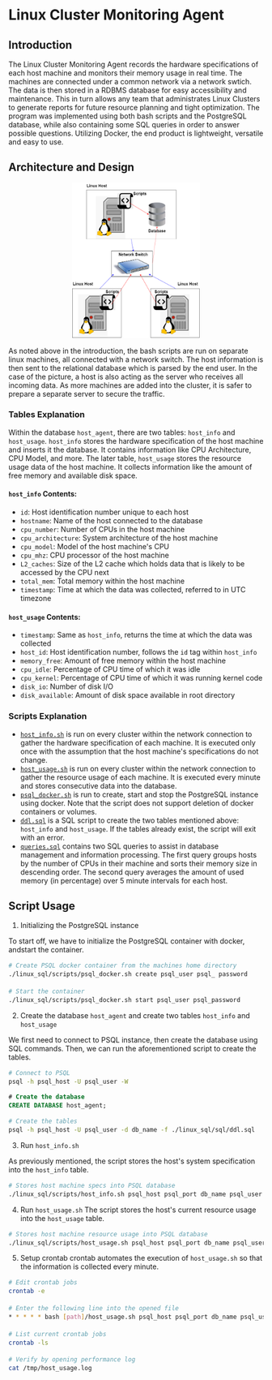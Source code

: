 # Linux Cluster Monitoring Agent

## Introduction
The Linux Cluster Monitoring Agent records the hardware specifications of each host machine and monitors their memory usage in real time. The machines are connected under a common network via a network swtich. The data is then stored in a RDBMS database for easy accessibility and maintenance. This in turn allows any team that administrates Linux Clusters to generate reports for future resource planning and tight optimization. The program was implemented using both bash scripts and the PostgreSQL database, while also containing some SQL queries in order to answer possible questions. Utilizing Docker, the end product is lightweight, versatile and easy to use.

## Architecture and Design
<p align="center">
   <img src="./assets/Architecture.png" height="3%" width="50%">
</p>
As noted above in the introduction, the bash scripts are run on separate linux machines, all connected with a network switch. The host information is then sent to the relational database which is parsed by the end user. In the case of the picture, a host is also acting as the server who receives all incoming data. As more machines are added into the cluster, it is safer to prepare a separate server to secure the traffic.

### Tables Explanation
Within the database `host_agent`, there are two tables: `host_info` and `host_usage`. `host_info` stores the hardware specification of the host machine and inserts it the database. It contains information like CPU Architecture, CPU Model, and more. The later table, `host_usage` stores the resource usage data of the host machine. It collects information like the amount of free memory and available disk space.

#### `host_info` Contents:
* `id`: Host identification number unique to each host
* `hostname`: Name of the host connected to the database
* `cpu_number`: Number of CPUs in the host machine
* `cpu_architecture`: System architecture of the host machine
* `cpu_model`: Model of the host machine's CPU
* `cpu_mhz`: CPU processor of the host machine
* `L2_caches`: Size of the L2 cache which holds data that is likely to be accessed by the CPU next
* `total_mem`: Total memory within the host machine
* `timestamp`: Time at which the data was collected, referred to in UTC timezone

#### `host_usage` Contents:
* `timestamp`: Same as `host_info`, returns the time at which the data was collected
* `host_id`: Host identification number, follows the `id` tag within `host_info`
* `memory_free`: Amount of free memory within the host machine
* `cpu_idle`: Percentage of CPU time of which it was idle
* `cpu_kernel`: Percentage of CPU time of which it was running kernel code
* `disk_io`: Number of disk I/O
* `disk_available`: Amount of disk space available in root directory

### Scripts Explanation
* [`host_info.sh`](scripts/host_info.sh) is run on every cluster within the network connection to gather the hardware specification of each machine. It is executed only once with the assumption that the host machine's specifications do not change.
* [`host_usage.sh`](scripts/host_usage.sh) is run on every cluster within the network connection to gather the resource usage of each machine. It is executed every minute and stores consecutive data into the database.
* [`psql_docker.sh`](scripts/psql_docker.sh) is run to create, start and stop the PostgreSQL instance using docker. Note that the script does not support deletion of docker containers or volumes.
* [`ddl.sql`](sql/ddl.sql) is a SQL script to create the two tables mentioned above: `host_info` and `host_usage`. If the tables already exist, the script will exit with an error.
* [`queries.sql`](sql/queries.sql) contains two SQL queries to assist in database management and information processing. The first query groups hosts by the number of CPUs in their machine and sorts their memory size in descending order. The second query averages the amount of used memory (in percentage) over 5 minute intervals for each host.

## Script Usage

1. Initializing the PostgreSQL instance
 
 To start off, we have to initialize the PostgreSQL container with docker, andstart the container.

```bash
# Create PSQL docker container from the machines home directory
./linux_sql/scripts/psql_docker.sh create psql_user psql_ password

# Start the container
./linux_sql/scripts/psql_docker.sh start psql_user psql_password
```

2. Create the database `host_agent` and create two tables `host_info` and `host_usage`
 
 We first need to connect to PSQL instance, then create the database using SQL commands. Then, we can run the aforementioned script to create the tables.

```bash
# Connect to PSQL
psql -h psql_host -U psql_user -W
```
```SQL
# Create the database
CREATE DATABASE host_agent;
```
```bash
# Create the tables
psql -h psql_host -U psql_user -d db_name -f ./linux_sql/sql/ddl.sql
```

3. Run `host_info.sh`

 As previously mentioned, the script stores the host's system specification into the `host_info` table.

```bash
# Stores host machine specs into PSQL database
./linux_sql/scripts/host_info.sh psql_host psql_port db_name psql_user psql_password
```

4. Run `host_usage.sh`
 The script stores the host's current resource usage into the `host_usage` table.

```bash
# Stores host machine resource usage into PSQL database
./linux_sql/scripts/host_usage.sh psql_host psql_port db_name psql_user psql_password
```

5. Setup crontab
 crontab automates the execution of `host_usage.sh` so that the information is collected every minute. 

```bash
# Edit crontab jobs
crontab -e

# Enter the following line into the opened file
* * * * * bash [path]/host_usage.sh psql_host psql_port db_name psql_user psql_password &> /tmp/host_usage.log

# List current crontab jobs
crontab -ls

# Verify by opening performance log
cat /tmp/host_usage.log
```

